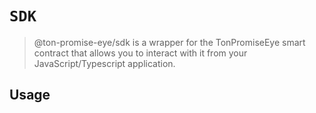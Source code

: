 # `SDK`

> @ton-promise-eye/sdk is a wrapper for the TonPromiseEye smart contract that allows you to interact with it from your JavaScript/Typescript application.

## Usage

```

```
